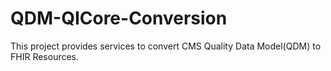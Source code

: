 # QDM-QICore-Conversion
This project provides services to convert CMS Quality Data Model(QDM) to FHIR Resources.
